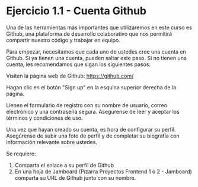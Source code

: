 # Ejercicio 1.1 - Cuenta Github

Una de las herramientas más importantes que utilizaremos en este curso es Github, una plataforma de desarrollo colaborativo que nos permitirá compartir nuestro código y trabajar en equipo.

Para empezar, necesitamos que cada uno de ustedes cree una cuenta en Github. Si ya tienen una cuenta, pueden saltar este paso. Si no tienen una cuenta, les recomendamos que sigan los siguientes pasos:

Visiten la página web de Github: https://github.com/

Hagan clic en el botón "Sign up" en la esquina superior derecha de la página.

Llenen el formulario de registro con su nombre de usuario, correo electrónico y una contraseña segura. Asegúrense de leer y aceptar los términos y condiciones de uso.

Una vez que hayan creado su cuenta, es hora de configurar su perfil. Asegúrense de subir una foto de perfil y de completar su biografía con información relevante sobre ustedes.

Se requiere:

1. Comparta el enlace a su perfil de Github 
2. En una hoja de Jamboard (Pizarra Proyectos Frontend 1 ó 2 - Jamboard) comparta su URL de Github junto con su nombre. 


